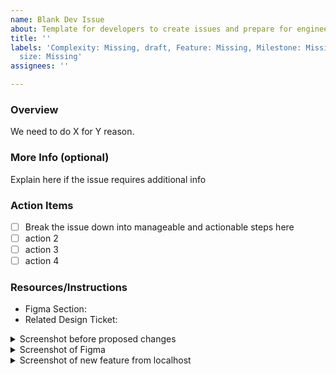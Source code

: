```yaml
---
name: Blank Dev Issue
about: Template for developers to create issues and prepare for engineering tickets.
title: ''
labels: 'Complexity: Missing, draft, Feature: Missing, Milestone: Missing, Role: Frontend,
  size: Missing'
assignees: ''

---
```


### Overview

We need to do X for Y reason.

### More Info (optional)

Explain here if the issue requires additional info

### Action Items

- [ ] Break the issue down into manageable and actionable steps here
- [ ] action 2
- [ ] action 3
- [ ] action 4

### Resources/Instructions

- Figma Section:
- Related Design Ticket:

<details><summary>Screenshot before proposed changes</summary>
<p>
[insert screenshot here]
</p>
</details>

<details><summary>Screenshot of Figma</summary>
<p>
[insert screenshot here]
</p>
</details>

<details><summary>Screenshot of new feature from localhost</summary>
<p>
[insert screenshot here]
</p>
</details>
